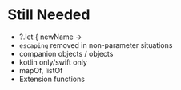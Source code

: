 # Still Needed

- ?.let { newName ->
- `escaping` removed in non-parameter situations
- companion objects / objects
- kotlin only/swift only
- mapOf, listOf
- Extension functions
